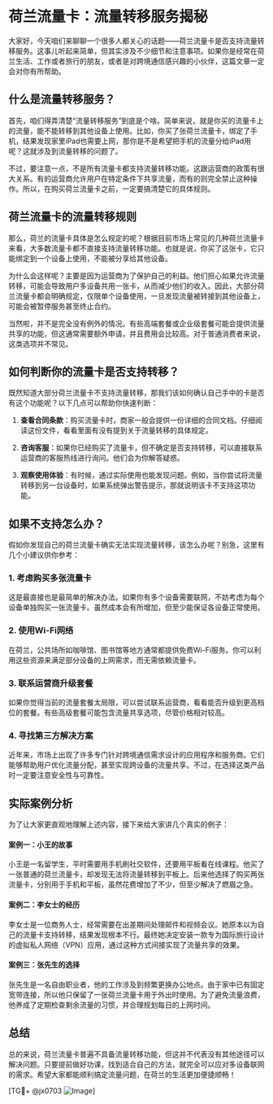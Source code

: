 # 荷兰流量卡：流量转移服务揭秘

大家好，今天咱们来聊聊一个很多人都关心的话题——荷兰流量卡是否支持流量转移服务。这事儿听起来简单，但其实涉及不少细节和注意事项。如果你是经常在荷兰生活、工作或者旅行的朋友，或者是对跨境通信感兴趣的小伙伴，这篇文章一定会对你有所帮助。

## 什么是流量转移服务？

首先，咱们得弄清楚“流量转移服务”到底是个啥。简单来说，就是你买的流量卡上的流量，能不能转移到其他设备上使用。比如，你买了张荷兰流量卡，绑定了手机，结果发现家里iPad也需要上网，那你是不是希望把手机的流量分给iPad用呢？这就涉及到流量转移的问题了。

不过，要注意一点，不是所有流量卡都支持流量转移功能。这跟运营商的政策有很大关系。有的运营商允许用户在特定条件下共享流量，而有的则完全禁止这种操作。所以，在购买荷兰流量卡之前，一定要搞清楚它的具体规则。

## 荷兰流量卡的流量转移规则

那么，荷兰的流量卡具体是怎么规定的呢？根据目前市场上常见的几种荷兰流量卡来看，大多数流量卡都不直接支持流量转移功能。也就是说，你买了这张卡，它只能绑定到一个设备上使用，不能被分享给其他设备。

为什么会这样呢？主要是因为运营商为了保护自己的利益。他们担心如果允许流量转移，可能会导致用户多设备共用一张卡，从而减少他们的收入。因此，大部分荷兰流量卡都会明确规定，仅限单个设备使用，一旦发现流量被转接到其他设备上，可能会被暂停服务甚至终止合约。

当然啦，并不是完全没有例外的情况。有些高端套餐或企业级套餐可能会提供流量共享的功能，但这通常需要额外申请，并且费用会比较高。对于普通消费者来说，这类选项并不常见。

## 如何判断你的流量卡是否支持转移？

既然知道大部分荷兰流量卡不支持流量转移，那我们该如何确认自己手中的卡是否有这个功能呢？以下几点可以帮助你快速判断：

1. **查看合同条款**：购买流量卡时，商家一般会提供一份详细的合同文档。仔细阅读这份文件，看看里面有没有提到关于流量转移的具体规定。
   
2. **咨询客服**：如果你已经购买了流量卡，但不确定是否支持转移，可以直接联系运营商的客服热线进行询问。他们会为你解答疑惑。

3. **观察使用体验**：有时候，通过实际使用也能发现问题。例如，当你尝试将流量转移到另一台设备时，如果系统弹出警告提示，那就说明该卡不支持这项功能。

## 如果不支持怎么办？

假如你发现自己的荷兰流量卡确实无法实现流量转移，该怎么办呢？别急，这里有几个小建议供你参考：

### 1. 考虑购买多张流量卡
这是最直接也是最简单的解决办法。如果你有多个设备需要联网，不妨考虑为每个设备单独购买一张流量卡。虽然成本会有所增加，但至少能保证各设备正常使用。

### 2. 使用Wi-Fi网络
在荷兰，公共场所如咖啡馆、图书馆等地方通常都提供免费Wi-Fi服务。你可以利用这些资源来满足部分设备的上网需求，而无需依赖流量卡。

### 3. 联系运营商升级套餐
如果你觉得当前的流量套餐太局限，可以尝试联系运营商，看看能否升级到更高档位的套餐。有些高级套餐可能包含流量共享选项，尽管价格相对较高。

### 4. 寻找第三方解决方案
近年来，市场上出现了许多专门针对跨境通信需求设计的应用程序和服务商。它们能够帮助用户优化流量分配，甚至实现跨设备的流量共享。不过，在选择这类产品时一定要注意安全性与可靠性。

## 实际案例分析

为了让大家更直观地理解上述内容，接下来给大家讲几个真实的例子：

#### 案例一：小王的故事
小王是一名留学生，平时需要用手机刷社交软件，还要用平板看在线课程。他买了一张普通的荷兰流量卡，却发现无法将流量转移到平板上。后来他选择了购买两张流量卡，分别用于手机和平板，虽然花费增加了不少，但至少解决了燃眉之急。

#### 案例二：李女士的经历
李女士是一位商务人士，经常需要在出差期间处理邮件和视频会议。她原本以为自己的流量卡支持转移，结果发现根本不行。最终她决定安装一款专为国际旅行设计的虚拟私人网络（VPN）应用，通过这种方式间接实现了流量共享的效果。

#### 案例三：张先生的选择
张先生是一名自由职业者，他的工作涉及到频繁更换办公地点。由于家中已有固定宽带连接，所以他只保留了一张荷兰流量卡用于外出时使用。为了避免流量浪费，他养成了定期检查剩余流量的习惯，并合理规划每日的上网时间。

## 总结

总的来说，荷兰流量卡普遍不具备流量转移功能，但这并不代表没有其他途径可以解决问题。只要提前做好功课，找到适合自己的方法，就完全可以应对多设备联网的需求。希望大家都能顺利搞定流量问题，在荷兰的生活更加便捷顺畅！

[TG💪+ @jx0703 ![Image](https://github.com/user-attachments/assets/dbca1d08-cadb-493c-b0ec-ad6f7a83f270)]